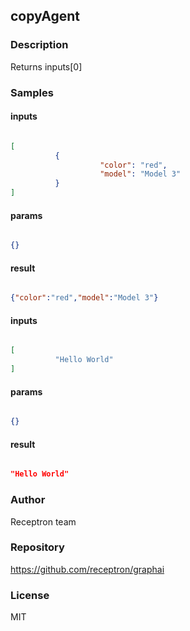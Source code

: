 ## copyAgent

### Description

Returns inputs[0]

### Samples

#### inputs

```json

[
          {
                    "color": "red",
                    "model": "Model 3"
          }
]

````

#### params

```json

{}

````

#### result

```json

{"color":"red","model":"Model 3"}

````
#### inputs

```json

[
          "Hello World"
]

````

#### params

```json

{}

````

#### result

```json

"Hello World"

````

### Author

Receptron team

### Repository

https://github.com/receptron/graphai


### License

MIT

